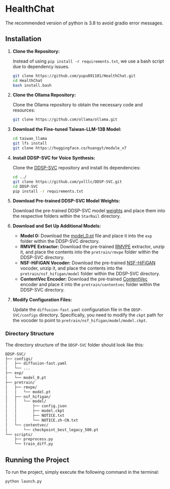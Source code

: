 # HealthChat

The recommended version of python is 3.8 to avoid gradio error messages.

## Installation

1. **Clone the Repository:**

    Instead of using `pip install -r requirements.txt`, we use a bash script due to dependency issues.

    ```bash
    git clone https://github.com/yupu891101/HealthChat.git
    cd HealthChat
    bash install.bash
    ```
2. **Clone the Ollama Repository:**

    Clone the Ollama repository to obtain the necessary code and resources:
    
    ```bash
    git clone https://github.com/ollama/ollama.git
    ```

3. **Download the Fine-tuned Taiwan-LLM-13B Model:**

    ```bash
    cd taiwan_llama
    git lfs install
    git clone https://huggingface.co/huangyt/module_v7
    ```

4. **Install DDSP-SVC for Voice Synthesis:**
    
    Clone the [DDSP-SVC](https://github.com/yxlllc/DDSP-SVC) repository and install its dependencies:

    ```bash
    cd ../
    git clone https://github.com/yxlllc/DDSP-SVC.git
    cd DDSP-SVC
    pip install -r requirements.txt
    ```

5. **Download Pre-trained DDSP-SVC Model Weights:**

   Download the pre-trained DDSP-SVC model [weights](https://drive.google.com/drive/u/0/folders/1DTx-_t5hh9bXSm_Va0xKCmMnQotQtCQD) and place them into the respective folders within the `StarRail` directory.

6. **Download and Set Up Additional Models:**

   - **Model 0:** Download the [model_0.pt](https://github.com/yxlllc/DDSP-SVC/releases/download/5.0/model_0.pt) file and place it into the `exp` folder within the DDSP-SVC directory.
   - **RMVPE Extractor:** Download the pre-trained [RMVPE](https://github.com/yxlllc/RMVPE/releases/download/230917/rmvpe.zip) extractor, unzip it, and place the contents into the `pretrain/rmvpe` folder within the DDSP-SVC directory.
   - **NSF-HiFiGAN Vocoder:** Download the pre-trained [NSF-HiFiGAN](https://github.com/openvpi/vocoders/releases/download/nsf-hifigan-44.1k-hop512-128bin-2024.02/nsf_hifigan_44.1k_hop512_128bin_2024.02.zip) vocoder, unzip it, and place the contents into the `pretrain/nsf_hifigan/model` folder within the DDSP-SVC directory.
   - **ContentVec Encoder:** Download the pre-trained [ContentVec](https://ibm.ent.box.com/s/z1wgl1stco8ffooyatzdwsqn2psd9lrr) encoder and place it into the `pretrain/contentvec` folder within the DDSP-SVC directory.

7. **Modify Configuration Files:**

   Update the `diffusion-fast.yaml` configuration file in the `DDSP-SVC/configs` directory. Specifically, you need to modify the `ckpt` path for the vocoder to point to `pretrain/nsf_hifigan/model/model.ckpt`.

### Directory Structure

The directory structure of the `DDSP-SVC` folder should look like this:

```markdown
DDSP-SVC/   
├── configs/    
│   ├── diffusion-fast.yaml 
│   └── ... 
├── exp/    
│   └── model_0.pt  
├── pretrain/   
│   ├── rmvpe/  
│   │   └── model.pt    
│   ├── nsf_hifigan/    
│   │   └── model/
│   │       ├── config.json 
│   │       ├── model.ckpt  
│   │       ├── NOTICE.txt  
│   │       └── NOTICE.zh-CN.txt    
│   └── contentvec/ 
│       └── checkpoint_best_legacy_500.pt   
└── scripts/    
    ├── preprocess.py   
    └── train_diff.py   
```

## Running the Project

To run the project, simply execute the following command in the terminal:

```bash
python launch.py
```